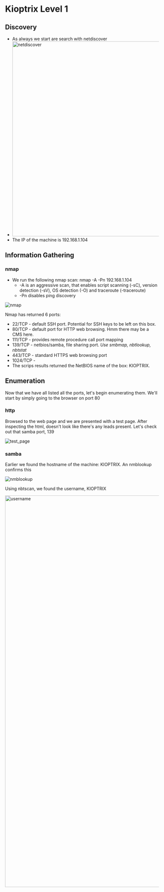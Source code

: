 # Kioptrix Level 1
## Discovery
- As always we start are search with netdiscover
- <img width="637" alt="netdiscover" src="https://user-images.githubusercontent.com/15880042/112721521-98a69200-8eda-11eb-831b-6065769aa8b0.png">
- The IP of the machine is 192.168.1.104

## Information Gathering

### nmap
* We run the following nmap scan: nmap -A -Pn 192.168.1.104
  * -A is an aggressive scan, that enables script scanning (-sC), version detection (-sV), OS detection (-O) and traceroute (-traceroute)
  * -Pn disables ping discovery

![nmap](https://user-images.githubusercontent.com/15880042/112721896-c987c680-8edc-11eb-850e-36058baedd07.png)

Nmap has returned 6 ports:
* 22/TCP - default SSH port. Potential for SSH keys to be left on this box.
* 80/TCP - default port for HTTP web browsing. Hmm there may be a CMS here.
* 111/TCP - provides remote procedure call port mapping
* 139/TCP - netbios/samba, file sharing port. *Use smbmap, nbtlookup, nbtstat*
* 443/TCP - standard HTTPS web browsing port
* 1024/TCP - 
* The scrips results returned the NetBIOS name of the box: KIOPTRIX.

## Enumeration

Now that we have all listed all the ports, let's begin enumerating them. We'll start by simply going to the browser on port 80

### http

Browsed to the web page and we are presented with a test page. After inspecting the html, doesn't look like there's any leads present. Let's 
check out that samba port, 139

![test_page](https://user-images.githubusercontent.com/15880042/112722773-c3e0af80-8ee1-11eb-97bc-76a2bf1c7d4a.png)


### samba

Earlier we found the hostname of the machine: KIOPTRIX. An nmblookup confirms this

![nmblookup](https://user-images.githubusercontent.com/15880042/112723018-e8895700-8ee2-11eb-8058-5daad5c279a4.png)

Using nbtscan, we found the username, KIOPTRIX

<img width="1280" alt="username" src="https://user-images.githubusercontent.com/15880042/112726988-92261380-8ef6-11eb-913a-de853464d1c2.png">

